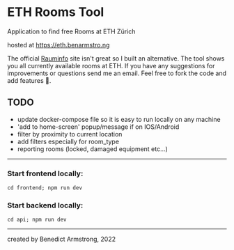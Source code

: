 # ETH Rooms Tool

Application to find free Rooms at ETH Zürich

hosted at https://eth.benarmstro.ng

The official <a href="http://www.rauminfo.ethz.ch/IndexPre.do">Rauminfo</a>
site isn't great so I built an alternative. The tool shows you all currently available rooms at ETH.
If you have any suggestions for improvements or questions send me an email. Feel free to fork the code and add features 👾.

## TODO

- update docker-compose file so it is easy to run locally on any machine
- 'add to home-screen' popup/message if on IOS/Android
- filter by proximity to current location
- add filters especially for room_type
- reporting rooms (locked, damaged equipment etc...)

---

### Start frontend locally:

```{bash}
cd frontend; npm run dev
```

### Start backend locally:

```{bash}
cd api; npm run dev
```

---

created by Benedict Armstrong, 2022
